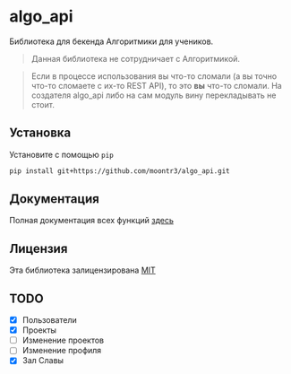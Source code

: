 # algo_api

Библиотека для бекенда Алгоритмики для учеников.
> Данная библиотека не сотрудничает с Алгоритмикой.

> Если в процессе использования вы что-то сломали (а вы точно что-то сломаете с их-то REST API), то это <b>вы</b> что-то сломали. На создателя algo_api либо на сам модуль вину перекладывать не стоит.

## Установка

Установите с помощью `pip`

```bash
pip install git+https://github.com/moontr3/algo_api.git
```

## Документация

Полная документация всех функций [здесь](docs/reference.md)

## Лицензия

Эта библиотека залицензирована [MIT](LICENSE)

## TODO

- [x] Пользователи
- [x] Проекты
- [ ] Изменение проектов
- [ ] Изменение профиля
- [x] Зал Славы
